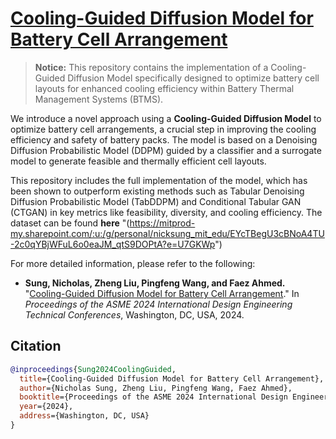 # [Cooling-Guided Diffusion Model for Battery Cell Arrangement](https://github.com/nicksungg/Cooling-Guided-Diffusion-Model-for-Battery-Cell-Arrangement)

> **Notice:** This repository contains the implementation of a Cooling-Guided Diffusion Model specifically designed to optimize battery cell layouts for enhanced cooling efficiency within Battery Thermal Management Systems (BTMS).

We introduce a novel approach using a **Cooling-Guided Diffusion Model** to optimize battery cell arrangements, a crucial step in improving the cooling efficiency and safety of battery packs. The model is based on a Denoising Diffusion Probabilistic Model (DDPM) guided by a classifier and a surrogate model to generate feasible and thermally efficient cell layouts.

This repository includes the full implementation of the model, which has been shown to outperform existing methods such as Tabular Denoising Diffusion Probabilistic Model (TabDDPM) and Conditional Tabular GAN (CTGAN) in key metrics like feasibility, diversity, and cooling efficiency. The dataset can be found **here** "(https://mitprod-my.sharepoint.com/:u:/g/personal/nicksung_mit_edu/EYcTBegU3cBNoA4TU-2c0qYBjWFuL6o0eaJM_qtS9DOPtA?e=U7GKWp")

For more detailed information, please refer to the following:

- **Sung, Nicholas, Zheng Liu, Pingfeng Wang, and Faez Ahmed.** "[Cooling-Guided Diffusion Model for Battery Cell Arrangement](https://arxiv.org/abs/2403.10566)." In *Proceedings of the ASME 2024 International Design Engineering Technical Conferences*, Washington, DC, USA, 2024.

## Citation

```bibtex
@inproceedings{Sung2024CoolingGuided,
  title={Cooling-Guided Diffusion Model for Battery Cell Arrangement},
  author={Nicholas Sung, Zheng Liu, Pingfeng Wang, Faez Ahmed},
  booktitle={Proceedings of the ASME 2024 International Design Engineering Technical Conferences},
  year={2024},
  address={Washington, DC, USA}
}
